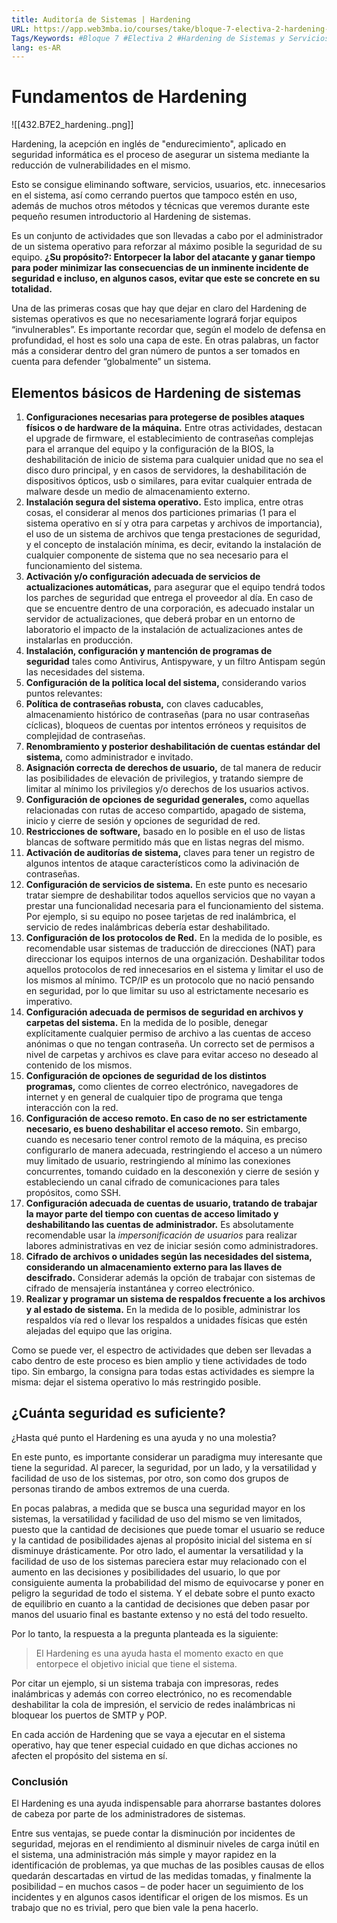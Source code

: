 ```yaml
---
title: Auditoría de Sistemas | Hardening
URL: https://app.web3mba.io/courses/take/bloque-7-electiva-2-hardening-de-sistemas-y-servicios/texts/38974718-01-auditoria-de-sistemas-hardening
Tags/Keywords: #Bloque 7 #Electiva 2 #Hardening de Sistemas y Servicios #B7E2 #Hardening de Sistemas #Hardening de Servicios #Fundamentos de Hardening #Auditoría de Sistemas #Hardening #sistemas
lang: es-AR
---
```

# Fundamentos de Hardening
![[432.B7E2_hardening..png]]

Hardening, la acepción en inglés de "endurecimiento", aplicado en seguridad informática es el proceso de asegurar un sistema mediante la reducción de vulnerabilidades en el mismo.

Esto se consigue eliminando software, servicios, usuarios, etc. innecesarios en el sistema, así como cerrando puertos que tampoco estén en uso, además de muchos otros métodos y técnicas que veremos durante este pequeño resumen introductorio al Hardening de sistemas.

Es un conjunto de actividades que son llevadas a cabo por el administrador de un sistema operativo para reforzar al máximo posible la seguridad de su equipo. **¿Su propósito?: Entorpecer la labor del atacante y ganar tiempo para poder minimizar las consecuencias de un inminente incidente de seguridad e incluso, en algunos casos, evitar que este se concrete en su totalidad.**

Una de las primeras cosas que hay que dejar en claro del Hardening de sistemas operativos es que no necesariamente logrará forjar equipos “invulnerables”. Es importante recordar que, según el modelo de defensa en profundidad, el host es solo una capa de este. En otras palabras, un factor más a considerar dentro del gran número de puntos a ser tomados en cuenta para defender “globalmente” un sistema.

## Elementos básicos de Hardening de sistemas
1. **Configuraciones necesarias para protegerse de posibles ataques físicos o de hardware de la máquina.** Entre otras actividades, destacan el upgrade de firmware, el establecimiento de contraseñas complejas para el arranque del equipo y la configuración de la BIOS, la deshabilitación de inicio de sistema para cualquier unidad que no sea el disco duro principal, y en casos de servidores, la deshabilitación de dispositivos ópticos, usb o similares, para evitar cualquier entrada de malware desde un medio de almacenamiento externo.
2. **Instalación segura del sistema operativo.** Esto implica, entre otras cosas, el considerar al menos dos particiones primarias (1 para el sistema operativo en sí y otra para carpetas y archivos de importancia), el uso de un sistema de archivos que tenga prestaciones de seguridad, y el concepto de instalación mínima, es decir, evitando la instalación de cualquier componente de sistema que no sea necesario para el funcionamiento del sistema.
3. **Activación y/o configuración adecuada de servicios de actualizaciones automáticas,** para asegurar que el equipo tendrá todos los parches de seguridad que entrega el proveedor al día. En caso de que se encuentre dentro de una corporación, es adecuado instalar un servidor de actualizaciones, que deberá probar en un entorno de laboratorio el impacto de la instalación de actualizaciones antes de instalarlas en producción.
4. **Instalación, configuración y mantención de programas de seguridad** tales como Antivirus, Antispyware, y un filtro Antispam según las necesidades del sistema.
5. **Configuración de la política local del sistema,** considerando varios puntos relevantes:
6. **Política de contraseñas robusta,** con claves caducables, almacenamiento histórico de contraseñas (para no usar contraseñas cíclicas), bloqueos de cuentas por intentos erróneos y requisitos de complejidad de contraseñas.
7. **Renombramiento y posterior deshabilitación de cuentas estándar del sistema,** como administrador e invitado.
8. **Asignación correcta de derechos de usuario,** de tal manera de reducir las posibilidades de elevación de privilegios, y tratando siempre de limitar al mínimo los privilegios y/o derechos de los usuarios activos.
9. **Configuración de opciones de seguridad generales,** como aquellas relacionadas con rutas de acceso compartido, apagado de sistema, inicio y cierre de sesión y opciones de seguridad de red.
10. **Restricciones de software,** basado en lo posible en el uso de listas blancas de software permitido más que en listas negras del mismo.
11. **Activación de auditorías de sistema,** claves para tener un registro de algunos intentos de ataque característicos como la adivinación de contraseñas.
12. **Configuración de servicios de sistema.** En este punto es necesario tratar siempre de deshabilitar todos aquellos servicios que no vayan a prestar una funcionalidad necesaria para el funcionamiento del sistema. Por ejemplo, si su equipo no posee tarjetas de red inalámbrica, el servicio de redes inalámbricas debería estar deshabilitado.
13. **Configuración de los protocolos de Red.** En la medida de lo posible, es recomendable usar sistemas de traducción de direcciones (NAT) para direccionar los equipos internos de una organización. Deshabilitar todos aquellos protocolos de red innecesarios en el sistema y limitar el uso de los mismos al mínimo. TCP/IP es un protocolo que no nació pensando en seguridad, por lo que limitar su uso al estrictamente necesario es imperativo.
14. **Configuración adecuada de permisos de seguridad en archivos y carpetas del sistema.** En la medida de lo posible, denegar explícitamente cualquier permiso de archivo a las cuentas de acceso anónimas o que no tengan contraseña. Un correcto set de permisos a nivel de carpetas y archivos es clave para evitar acceso no deseado al contenido de los mismos.
15. **Configuración de opciones de seguridad de los distintos programas,** como clientes de correo electrónico, navegadores de internet y en general de cualquier tipo de programa que tenga interacción con la red.
16. **Configuración de acceso remoto. En caso de no ser estrictamente necesario, es bueno deshabilitar el acceso remoto.** Sin embargo, cuando es necesario tener control remoto de la máquina, es preciso configurarlo de manera adecuada, restringiendo el acceso a un número muy limitado de usuario, restringiendo al mínimo las conexiones concurrentes, tomando cuidado en la desconexión y cierre de sesión y estableciendo un canal cifrado de comunicaciones para tales propósitos, como SSH.
17. **Configuración adecuada de cuentas de usuario, tratando de trabajar la mayor parte del tiempo con cuentas de acceso limitado y deshabilitando las cuentas de administrador.** Es absolutamente recomendable usar la _impersonificación de usuarios_ para realizar labores administrativas en vez de iniciar sesión como administradores.
18. **Cifrado de archivos o unidades según las necesidades del sistema, considerando un almacenamiento externo para las llaves de descifrado.** Considerar además la opción de trabajar con sistemas de cifrado de mensajería instantánea y correo electrónico.
19. **Realizar y programar un sistema de respaldos frecuente a los archivos y al estado de sistema.** En la medida de lo posible, administrar los respaldos vía red o llevar los respaldos a unidades físicas que estén alejadas del equipo que las origina.

Como se puede ver, el espectro de actividades que deben ser llevadas a cabo dentro de este proceso es bien amplio y tiene actividades de todo tipo. Sin embargo, la consigna para todas estas actividades es siempre la misma: dejar el sistema operativo lo más restringido posible.

## ¿Cuánta seguridad es suficiente?
¿Hasta qué punto el Hardening es una ayuda y no una molestia?

En este punto, es importante considerar un paradigma muy interesante que tiene la seguridad. Al parecer, la seguridad, por un lado, y la versatilidad y facilidad de uso de los sistemas, por otro, son como dos grupos de personas tirando de ambos extremos de una cuerda. 

En pocas palabras, a medida que se busca una seguridad mayor en los sistemas, la versatilidad y facilidad de uso del mismo se ven limitados, puesto que la cantidad de decisiones que puede tomar el usuario se reduce y la cantidad de posibilidades ajenas al propósito inicial del sistema en sí disminuye drásticamente. Por otro lado, el aumentar la versatilidad y la facilidad de uso de los sistemas pareciera estar muy relacionado con el aumento en las decisiones y posibilidades del usuario, lo que por consiguiente aumenta la probabilidad del mismo de equivocarse y poner en peligro la seguridad de todo el sistema. Y el debate sobre el punto exacto de equilibrio en cuanto a la cantidad de decisiones que deben pasar por manos del usuario final es bastante extenso y no está del todo resuelto.

Por lo tanto, la respuesta a la pregunta planteada es la siguiente: 
> El Hardening es una ayuda hasta el momento exacto en que entorpece el objetivo inicial que tiene el sistema.

Por citar un ejemplo, si un sistema trabaja con impresoras, redes inalámbricas y además con correo electrónico, no es recomendable deshabilitar la cola de impresión, el servicio de redes inalámbricas ni bloquear los puertos de SMTP y POP. 

En cada acción de Hardening que se vaya a ejecutar en el sistema operativo, hay que tener especial cuidado en que dichas acciones no afecten el propósito del sistema en sí.

### Conclusión
El Hardening es una ayuda indispensable para ahorrarse bastantes dolores de cabeza por parte de los administradores de sistemas. 

Entre sus ventajas, se puede contar la disminución por incidentes de seguridad, mejoras en el rendimiento al disminuir niveles de carga inútil en el sistema, una administración más simple y mayor rapidez en la identificación de problemas, ya que muchas de las posibles causas de ellos quedarán descartadas en virtud de las medidas tomadas, y finalmente la posibilidad – en muchos casos – de poder hacer un seguimiento de los incidentes y en algunos casos identificar el origen de los mismos. Es un trabajo que no es trivial, pero que bien vale la pena hacerlo.